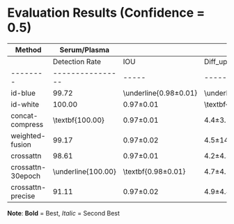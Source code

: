 # Evaluation Results (Confidence = 0.5)

| Method | Serum/Plasma | | | | Buffy Coat | | | |
|--------|--------------|----|----|----|-----------|----|----|----|
| | Detection Rate | IOU | Diff_up | Diff_low | Detection Rate | IOU | Diff_up | Diff_low |
|--------|----------------|-----|---------|----------|----------------|-----|---------|----------|
| id-blue | 99.72 | \underline{0.98$\pm$0.01} | \underline{4.1$\pm$3.2} | \underline{3.6$\pm$2.6} | \textbf{99.72} | 0.77$\pm$0.07 | 4.3$\pm$2.9 | 2.5$\pm$1.9 |
| id-white | 100.00 | 0.97$\pm$0.01 | \textbf{3.9$\pm$3.8} | 3.7$\pm$2.9 | \underline{99.72} | 0.75$\pm$0.07 | 4.5$\pm$3.3 | 2.5$\pm$1.9 |
| concat-compress | \textbf{100.00} | 0.97$\pm$0.01 | 4.4$\pm$3.1 | 4.4$\pm$4.4 | 90.28 | \textbf{0.77$\pm$0.06} | \textbf{3.7$\pm$2.2} | \underline{2.4$\pm$1.8} |
| weighted-fusion | 99.17 | 0.97$\pm$0.02 | 4.5$\pm$14.5 | 3.6$\pm$2.8 | 97.22 | 0.75$\pm$0.07 | 4.0$\pm$2.4 | 2.7$\pm$1.9 |
| crossattn | 98.61 | 0.97$\pm$0.01 | 4.2$\pm$4.3 | 5.4$\pm$7.0 | 43.89 | 0.74$\pm$0.07 | 4.2$\pm$2.8 | 2.7$\pm$2.2 |
| crossattn-30epoch | \underline{100.00} | \textbf{0.98$\pm$0.01} | 4.7$\pm$4.5 | \textbf{3.6$\pm$2.8} | 99.44 | 0.76$\pm$0.07 | 4.6$\pm$3.2 | 2.6$\pm$2.0 |
| crossattn-precise | 91.11 | 0.97$\pm$0.02 | 4.9$\pm$4.4 | 4.5$\pm$13.7 | 39.17 | \underline{0.77$\pm$0.05} | \underline{3.8$\pm$2.8} | \textbf{2.3$\pm$1.5} |


**Note**: **Bold** = Best, _Italic_ = Second Best
